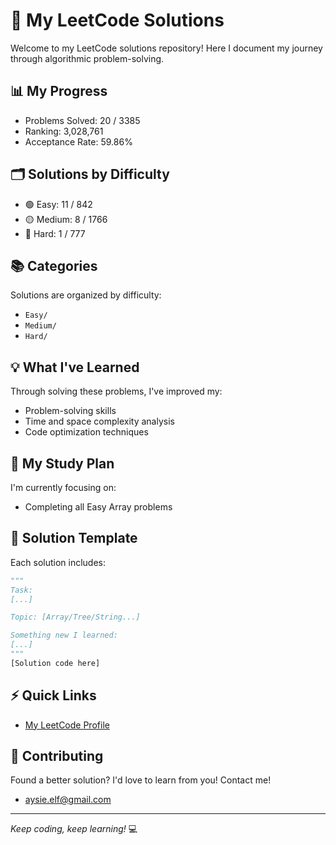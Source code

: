 # 🚀 My LeetCode Solutions

Welcome to my LeetCode solutions repository! Here I document my journey through algorithmic problem-solving.

## 📊 My Progress
- Problems Solved: 20 / 3385
- Ranking: 3,028,761
- Acceptance Rate: 59.86%

## 🗂️ Solutions by Difficulty
- 🟢 Easy: 11 / 842
- 🟡 Medium: 8 / 1766
- 🔴 Hard: 1 / 777

## 📚 Categories
Solutions are organized by difficulty:
- `Easy/`
- `Medium/`
- `Hard/`

## 💡 What I've Learned

Through solving these problems, I've improved my:
- Problem-solving skills
- Time and space complexity analysis
- Code optimization techniques

## 🎯 My Study Plan

I'm currently focusing on:
- Completing all Easy Array problems

## 📝 Solution Template

Each solution includes:
```python
"""
Task: 
[...]

Topic: [Array/Tree/String...]

Something new I learned:
[...]
"""
[Solution code here]
```

## ⚡ Quick Links
- [My LeetCode Profile](https://leetcode.com/u/aysieelf)

## 🌟 Contributing
Found a better solution? I'd love to learn from you! Contact me!
- aysie.elf@gmail.com
---
*Keep coding, keep learning!* 💻

